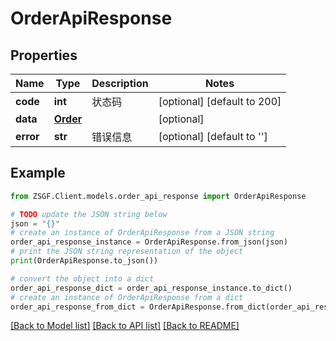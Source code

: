 # OrderApiResponse


## Properties

Name | Type | Description | Notes
------------ | ------------- | ------------- | -------------
**code** | **int** | 状态码 | [optional] [default to 200]
**data** | [**Order**](Order.md) |  | [optional] 
**error** | **str** | 错误信息 | [optional] [default to '']

## Example

```python
from ZSGF.Client.models.order_api_response import OrderApiResponse

# TODO update the JSON string below
json = "{}"
# create an instance of OrderApiResponse from a JSON string
order_api_response_instance = OrderApiResponse.from_json(json)
# print the JSON string representation of the object
print(OrderApiResponse.to_json())

# convert the object into a dict
order_api_response_dict = order_api_response_instance.to_dict()
# create an instance of OrderApiResponse from a dict
order_api_response_from_dict = OrderApiResponse.from_dict(order_api_response_dict)
```
[[Back to Model list]](../README.md#documentation-for-models) [[Back to API list]](../README.md#documentation-for-api-endpoints) [[Back to README]](../README.md)


